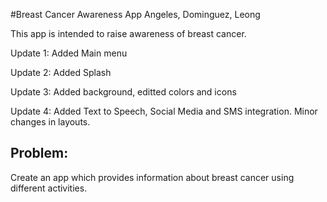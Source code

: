 #Breast Cancer Awareness App
Angeles, Dominguez, Leong

This app is intended to raise awareness of breast cancer.

Update 1: Added Main menu

Update 2: Added Splash

Update 3: Added background, editted colors and icons

Update 4: Added Text to Speech, Social Media and SMS integration. Minor changes in layouts.

## Problem:

Create an app which provides information about breast cancer using different activities.

